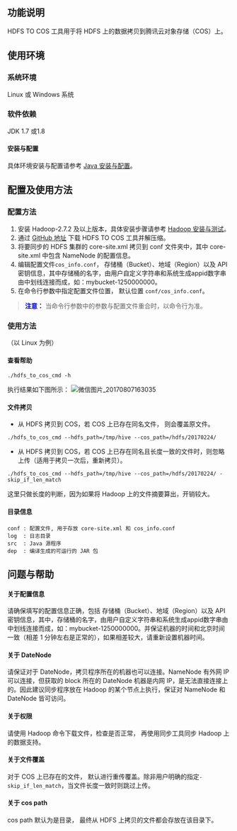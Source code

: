 ## 功能说明
HDFS TO COS 工具用于将 HDFS 上的数据拷贝到腾讯云对象存储（COS）上。
## 使用环境
### 系统环境
Linux 或 Windows 系统
### 软件依赖
JDK 1.7 或1.8 
#### 安装与配置
具体环境安装与配置请参考 [Java 安装与配置](https://cloud.tencent.com/document/product/436/10865)。
## 配置及使用方法
### 配置方法
1. 安装 Hadoop-2.7.2 及以上版本，具体安装步骤请参考 [Hadoop 安装与测试](/doc/product/436/10867)。
2. 通过 [GitHub 地址](https://github.com/tencentyun/hdfs_to_cos_tools) 下载 HDFS TO COS 工具并解压缩。
3. 将要同步的 HDFS 集群的 core-site.xml 拷贝到 conf 文件夹中，其中 core-site.xml 中包含 NameNode 的配置信息。
4. 编辑配置文件`cos_info.conf`， 存储桶（Bucket）、地域（Region）以及 API 密钥信息，其中存储桶的名字，由用户自定义字符串和系统生成appid数字串由中划线连接而成，如：mybucket-1250000000。
5. 在命令行参数中指定配置文件位置， 默认位置 `conf/cos_info.conf`。
> <font color="#0000cc">**注意：** </font>
当命令行参数中的参数与配置文件重合时，以命令行为准。

### 使用方法
（以 Linux 为例）
#### 查看帮助
```
./hdfs_to_cos_cmd -h
```
执行结果如下图所示：
![微信图片_20170807163035](//mc.qcloudimg.com/static/img/dcff34d37928c0d8b9c4b45c25ac116e/image.png)

#### 文件拷贝
- 从 HDFS 拷贝到 COS，若 COS 上已存在同名文件， 则会覆盖原文件。
```
./hdfs_to_cos_cmd --hdfs_path=/tmp/hive --cos_path=/hdfs/20170224/
```
-  从 HDFS 拷贝到 COS，若 COS 上已存在同名且长度一致的文件时，则忽略上传（适用于拷贝一次后，重新拷贝）。
```
./hdfs_to_cos_cmd --hdfs_path=/tmp/hive --cos_path=/hdfs/20170224/ -skip_if_len_match
```
这里只做长度的判断，因为如果将 Hadoop 上的文件摘要算出，开销较大。

#### 目录信息
```
conf : 配置文件, 用于存放 core-site.xml 和 cos_info.conf
log  : 日志目录
src  : Java 源程序
dep  : 编译生成的可运行的 JAR 包
```
## 问题与帮助
#### 关于配置信息
请确保填写的配置信息正确，包括 存储桶（Bucket）、地域（Region）以及 API 密钥信息，其中，存储桶的名字，由用户自定义字符串和系统生成appid数字串由中划线连接而成，如：mybucket-1250000000。并保证机器的时间和北京时间一致（相差 1 分钟左右是正常的），如果相差较大，请重新设置机器时间。
#### 关于 DateNode
请保证对于 DateNode，拷贝程序所在的机器也可以连接。NameNode 有外网 IP 可以连接，但获取的 block 所在的 DateNode 机器是内网 IP，是无法直接连接上的。因此建议同步程序放在 Hadoop 的某个节点上执行，保证对 NameNode 和 DateNode 皆可访问。
#### 关于权限
请使用 Hadoop 命令下载文件，检查是否正常， 再使用同步工具同步 Hadoop 上的数据支持。
#### 关于文件覆盖
对于 COS 上已存在的文件， 默认进行重传覆盖。除非用户明确的指定`-skip_if_len_match`，当文件长度一致时则跳过上传。
#### 关于 cos path
 cos path 默认为是目录， 最终从 HDFS 上拷贝的文件都会存放在该目录下。
